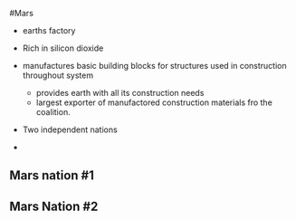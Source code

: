 #Mars

- earths factory

- Rich in silicon dioxide

- manufactures basic building blocks for structures used in construction throughout system

    - provides earth with all its construction needs
    - largest exporter of manufactored construction materials fro the coalition.

- Two independent nations

- 

## Mars nation #1

## Mars Nation #2